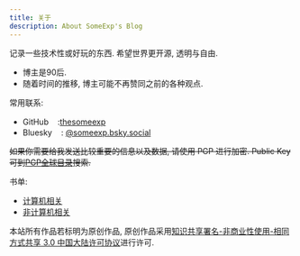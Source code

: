 ```yaml
---
title: 关于
description: About SomeExp's Blog
---
```


记录一些技术性或好玩的东西. 希望世界更开源, 透明与自由.

- 博主是90后.
- 随着时间的推移, 博主可能不再赞同之前的各种观点.

常用联系:

- GitHub<a href="https://github.com/thesomeexp"><img src="https://github.com/favicon.ico"  width="16" /></a>:[thesomeexp](https://github.com/thesomeexp)
- Bluesky<a href="https://bsky.app/profile/someexp.bsky.social"><img src="https://bsky.app/static/favicon-16x16.png"  width="16" /></a>: [@someexp.bsky.social](https://bsky.app/profile/someexp.bsky.social)

~~如果你需要给我发送比较重要的信息以及数据, 请使用 PGP 进行加密. Public Key可到[PGP全球目录](https://keyserver.pgp.com)搜索.~~

书单: 
- [计算机相关](/2021/books-about-computer-science)
- [非计算机相关](/2020/the-book-i-read)

本站所有作品若标明为原创作品, 原创作品采用[知识共享署名-非商业性使用-相同方式共享 3.0 中国大陆许可协议](http://creativecommons.org/licenses/by-nc-sa/3.0/cn/)进行许可. 